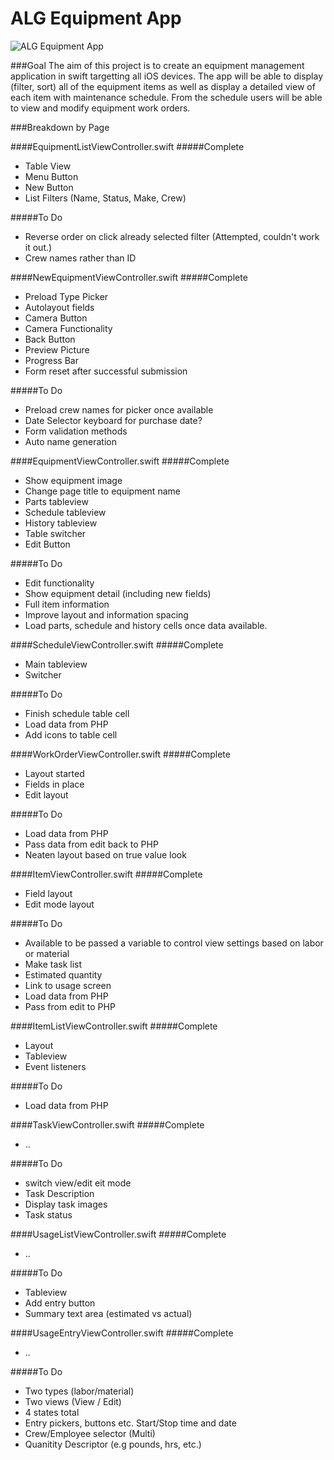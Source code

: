 # ALG Equipment App

![ALG Equipment App](http://www.atlanticlawnandgarden.com/cp/app/img/appLogo.png)

###Goal
The aim of this project is to create an equipment management application in swift targetting all iOS devices. The app will be able to display (filter, sort) all of the equipment items as well as display a detailed view of each item with maintenance schedule. From the schedule users will be able to view and modify equipment work orders. 


###Breakdown by Page

####EquipmentListViewController.swift
#####Complete
* Table View
* Menu Button
* New Button
* List Filters (Name, Status, Make, Crew)

#####To Do
* Reverse order on click already selected filter (Attempted, couldn't work it out.)
* Crew names rather than ID


####NewEquipmentViewController.swift
#####Complete
* Preload Type Picker
* Autolayout fields
* Camera Button
* Camera Functionality
* Back Button
* Preview Picture
* Progress Bar
* Form reset after successful submission

#####To Do
* Preload crew names for picker once available
* Date Selector keyboard for purchase date?
* Form validation methods
* Auto name generation


####EquipmentViewController.swift
#####Complete
* Show equipment image
* Change page title to equipment name
* Parts tableview
* Schedule tableview
* History tableview
* Table switcher
* Edit Button

#####To Do
* Edit functionality
* Show equipment detail (including new fields)
* Full item information
* Improve layout and information spacing
* Load parts, schedule and history cells once data available.


####ScheduleViewController.swift
#####Complete
* Main tableview
* Switcher

#####To Do
* Finish schedule table cell
* Load data from PHP
* Add icons to table cell


####WorkOrderViewController.swift
#####Complete
* Layout started
* Fields in place
* Edit layout

#####To Do
* Load data from PHP
* Pass data from edit back to PHP
* Neaten layout based on true value look


####ItemViewController.swift
#####Complete
* Field layout
* Edit mode layout

#####To Do
* Available to be passed a variable to control view settings based on labor or material
* Make task list
* Estimated quantity
* Link to usage screen
* Load data from PHP
* Pass from edit to PHP


####ItemListViewController.swift
#####Complete
* Layout
* Tableview
* Event listeners

#####To Do
* Load data from PHP


####TaskViewController.swift
#####Complete
* ..

#####To Do
* switch view/edit eit mode
* Task Description
* Display task images
* Task status



####UsageListViewController.swift
#####Complete
* ..

#####To Do
* Tableview
* Add entry button
* Summary text area (estimated vs actual)


####UsageEntryViewController.swift
#####Complete
* ..

#####To Do
* Two types (labor/material)
* Two views (View / Edit)
* 4 states total
* Entry pickers, buttons etc. Start/Stop time and date
* Crew/Employee selector (Multi)
* Quanitity Descriptor (e.g pounds, hrs, etc.)

